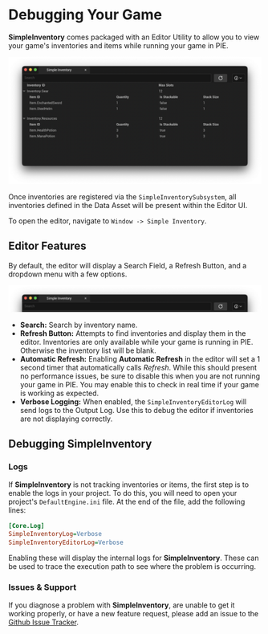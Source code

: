 # Debugging Your Game

**SimpleInventory** comes packaged with an Editor Utility to allow you to view your game's inventories and items while running your game in PIE.

![Simple Inventory Editor UI](./Images/EditorUI.png)

Once inventories are registered via the `SimpleInventorySubsystem`, all inventories defined in the Data Asset will be present within the Editor UI.

To open the editor, navigate to `Window -> Simple Inventory`.

## Editor Features

By default, the editor will display a Search Field, a Refresh Button, and a dropdown menu with a few options.

![Simple Inventory Editor Toolbar](./Images/EditorUIToolbar.png)

* **Search:** Search by inventory name.
* **Refresh Button:** Attempts to find inventories and display them in the editor. Inventories are only available while your game is running in PIE. Otherwise the inventory list will be blank.
* **Automatic Refresh:** Enabling **Automatic Refresh** in the editor will set a 1 second timer that automatically calls *Refresh*. While this should present no performance issues, be sure to disable this when you are not running your game in PIE. You may enable this to check in real time if your game is working as expected.
* **Verbose Logging:** When enabled, the `SimpleInventoryEditorLog` will send logs to the Output Log. Use this to debug the editor if inventories are not displaying correctly.

## Debugging SimpleInventory

### Logs

If **SimpleInventory** is not tracking inventories or items, the first step is to enable the logs in your project. To do this, you will need to open your project's `DefaultEngine.ini` file. At the end of the file, add the following lines:

```ini
[Core.Log]
SimpleInventoryLog=Verbose
SimpleInventoryEditorLog=Verbose
```

Enabling these will display the internal logs for **SimpleInventory**. These can be used to trace the execution path to see where the problem is occurring.

### Issues & Support

If you diagnose a problem with **SimpleInventory**, are unable to get it working properly, or have a new feature request, please add an issue to the [Github Issue Tracker](https://github.com/Ericdowney/SimpleInventoryExample/issues).